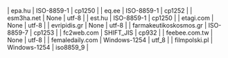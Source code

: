 | epa.hu | ISO-8859-1 | cp1250 |
| eq.ee | ISO-8859-1 | cp1252 |
| esm3ha.net | None | utf-8 |
| est.hu | ISO-8859-1 | cp1250 |
| etagi.com | None | utf-8 |
| evripidis.gr | None | utf-8 |
| farmakeutikoskosmos.gr | ISO-8859-7 | cp1253 |
| fc2web.com | SHIFT_JIS | cp932 |
| feebee.com.tw | None | utf-8 |
| femaledaily.com | Windows-1254 | utf_8 |
| filmpolski.pl | Windows-1254 | iso8859_9 |

